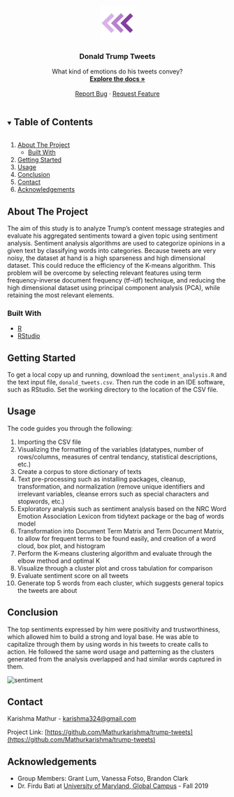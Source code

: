<!-- PROJECT LOGO -->
<p align="center">
    <img src="images/logo.png" alt="Logo" width="80" height="80">
  </a>

  <h3 align="center">Donald Trump Tweets</h3>

  <p align="center">
    What kind of emotions do his tweets convey?
    <br />
    <a href="https://github.com/Mathurkarishma/trump-tweets"><strong>Explore the docs »</strong></a>
    <br />
    <br />
    <a href="https://github.com/Mathurkarishma/trump-tweets/issues">Report Bug</a>
    ·
    <a href="https://github.com/Mathurkarishma/trump-tweets/issues">Request Feature</a>
  </p>
</p>



<!-- TABLE OF CONTENTS -->
<details open="open">
  <summary><h2 style="display: inline-block">Table of Contents</h2></summary>
  <ol>
    <li>
      <a href="#about-the-project">About The Project</a>
      <ul>
        <li><a href="#built-with">Built With</a></li>
      </ul>
    </li>
    <li>
      <a href="#getting-started">Getting Started</a>
    </li>
    <li><a href="#usage">Usage</a></li>
    <li><a href="#conclusion">Conclusion</a></li>
    <li><a href="#contact">Contact</a></li>
    <li><a href="#acknowledgements">Acknowledgements</a></li>
  </ol>
</details>



<!-- ABOUT THE PROJECT -->
## About The Project

The aim of this study is to analyze Trump’s content message strategies and evaluate his aggregated sentiments toward a given topic using sentiment analysis.  Sentiment analysis algorithms are used to categorize opinions in a given text by classifying words into categories. Because tweets are very noisy, the dataset at hand is a high sparseness and high dimensional dataset.  This could reduce the efficiency of the K-means algorithm.  This problem will be overcome by selecting relevant features using term frequency-inverse document frequency (tf–idf) technique, and reducing the high dimensional dataset using principal component analysis (PCA), while retaining the most relevant elements.

### Built With

* [R](https://cran.r-project.org/)
* [RStudio](https://rstudio.com/)


<!-- GETTING STARTED -->
## Getting Started

To get a local copy up and running, download the `sentiment_analysis.R` and the text input file, `donald_tweets.csv`. Then run the code in an IDE software, such as RStudio.  Set the working directory to the location of the CSV file.

<!-- USAGE EXAMPLES -->
## Usage

The code guides you through the following:

1. Importing the CSV file
2. Visualizing the formatting of the variables (datatypes, number of rows/columns, measures of central tendancy, statistical descriptions, etc.)
3. Create a corpus to store dictionary of texts
4. Text pre-processing such as installing packages, cleanup, transformation, and normalization (remove unique identifiers and irrelevant variables, cleanse errors such as special characters and stopwords, etc.)
5. Exploratory analysis such as sentiment analysis based on the NRC Word Emotion Association Lexicon from tidytext package or the bag of words model
6. Transformation into Document Term Matrix and Term Document Matrix, to allow for frequent terms to be found easily, and creation of a word cloud, box plot, and histogram
7. Perform the K-means clustering algorithm and evaluate through the elbow method and optimal K
8. Visualize through a cluster plot and cross tabulation for comparison
9. Evaluate sentiment score on all tweets
10. Generate top 5 words from each cluster, which suggests general topics the tweets are about

<!-- CONCLUSION -->
## Conclusion

The top sentiments expressed by him were positivity and trustworthiness, which allowed him to build a strong and loyal base.  He was able to capitalize through them by using words in his tweets to create calls to action.  He followed the same word usage and patterning as the clusters generated from the analysis overlapped and had similar words captured in them.

<img src="images/sentimemnt.JPG" alt="sentiment">

<!-- CONTACT -->
## Contact

Karishma Mathur - karishma324@gmail.com

Project Link: [https://github.com/Mathurkarishma/trump-tweets](https://github.com/Mathurkarishma/trump-tweets)



<!-- ACKNOWLEDGEMENTS -->
## Acknowledgements

* Group Members:  Grant Lum, Vanessa Fotso, Brandon Clark </br>
* Dr. Firdu Bati at [University of Maryland, Global Campus](https://www.umgc.edu/) - Fall 2019 </br >
